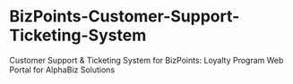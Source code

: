 # BizPoints-Customer-Support-Ticketing-System
Customer Support &amp; Ticketing System for BizPoints: Loyalty Program Web Portal for AlphaBiz Solutions 
